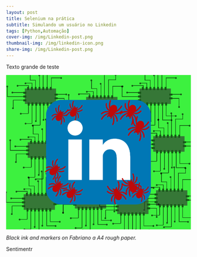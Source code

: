 ```yaml
---
layout: post
title: Selenium na prática
subtitle: Simulando um usuário no Linkedin
tags: [Python,Automação]
cover-img: /img/Linkedin-post.png
thumbnail-img: /img/linkedin-icon.png
share-img: /img/Linkedin-post.png
---
```


Texto grande de teste

<img src="/img/Linkedin-post.png" alt="Selenium" align="center"/>

*Black ink and markers on Fabriano a A4 rough paper.*

Sentimentr


